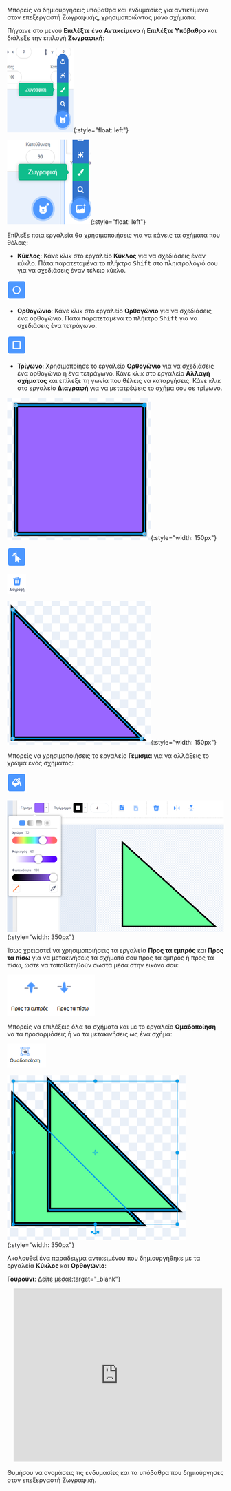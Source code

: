 Μπορείς να δημιουργήσεις υπόβαθρα και ενδυμασίες για αντικείμενα στον επεξεργαστή Ζωγραφικής, χρησιμοποιώντας μόνο σχήματα.

Πήγαινε στο μενού **Επιλέξτε ένα Αντικείμενο** ή **Επιλέξτε Υπόβαθρο** και διάλεξε την επιλογή **Ζωγραφική**:

![Η επιλογή "Ζωγραφική" στο μενού "Επιλέξτε ένα Αντικείμενο".](images/choose-a-sprite.png){:style="float: left"}

![Η επιλογή "Ζωγραφική" στο μενού "Επιλέξτε Υπόβαθρο".](images/choose-a-backdrop.png){:style="float: left"}

Επίλεξε ποια εργαλεία θα χρησιμοποιήσεις για να κάνεις τα σχήματα που θέλεις:

+ **Κύκλος**: Κάνε κλικ στο εργαλείο **Κύκλος** για να σχεδιάσεις έναν κύκλο. Πάτα παρατεταμένα το πλήκτρο <kbd>Shift</kbd> στο πληκτρολόγιό σου για να σχεδιάσεις έναν τέλειο κύκλο.

![Το εργαλείο Κύκλος.](images/circle-tool.png)

+ **Ορθογώνιο**: Κάνε κλικ στο εργαλείο **Ορθογώνιο** για να σχεδιάσεις ένα ορθογώνιο. Πάτα παρατεταμένα το πλήκτρο <kbd>Shift</kbd> για να σχεδιάσεις ένα τετράγωνο.

![Το εργαλείο ορθογώνιο.](images/rectangle-tool.png)

+ **Τρίγωνο**: Χρησιμοποίησε το εργαλείο **Ορθογώνιο** για να σχεδιάσεις ένα ορθογώνιο ή ένα τετράγωνο. Κάνε κλικ στο εργαλείο **Αλλαγή σχήματος** και επίλεξε τη γωνία που θέλεις να καταργήσεις. Κάνε κλικ στο εργαλείο **Διαγραφή** για να μετατρέψεις το σχήμα σου σε τρίγωνο.

![Ένα τετράγωνο σχήμα με επιλεγμένη μία γωνία.](images/square.png){:style="width: 150px"}

![Το εργαλείο Αλλαγή σχήματος.](images/reshape.png)

![Το εργαλείο Διαγραφή.](images/delete.png)

![Ένα τριγωνικό σχήμα.](images/corner.png){:style="width: 150px"}

Μπορείς να χρησιμοποιήσεις το εργαλείο **Γέμισμα** για να αλλάξεις το χρώμα ενός σχήματος:

![Το εργαλείο Γέμισμα.](images/fill-tool.png)

![Ο επιλογέας χρώματος για το εργαλείο Γέμισμα και το νέο χρώμα του σχήματος.](images/changed-colour.png){:style="width: 350px"}

Ίσως χρειαστεί να χρησιμοποιήσεις τα εργαλεία **Προς τα εμπρός** και **Προς τα πίσω** για να μετακινήσεις τα σχήματά σου προς τα εμπρός ή προς τα πίσω, ώστε να τοποθετηθούν σωστά μέσα στην εικόνα σου:

![Τα εργαλεία Προς τα εμπρός και Προς τα πίσω.](images/front-back-tools.png)

Μπορείς να επιλέξεις όλα τα σχήματα και με το εργαλείο **Ομαδοποίηση** να τα προσαρμόσεις ή να τα μετακινήσεις ως ένα σχήμα:

![Το εργαλείο Ομαδοποίηση.](images/group.png)

![Επιλέχθηκαν πολλά σχήματα.](images/selected-shapes.png){:style="width: 350px"}

Ακολουθεί ένα παράδειγμα αντικειμένου που δημιουργήθηκε με τα εργαλεία **Κύκλος** και **Ορθογώνιο**:

**Γουρούνι**: [Δείτε μέσα](https://scratch.mit.edu/projects/495903163/editor){:target="_blank"}
<div class="scratch-preview" style="margin-left: 15px;">
  <iframe allowtransparency="true" width="485" height="402" src="https://scratch.mit.edu/projects/embed/495903163/?autostart=false" frameborder="0"></iframe>
</div>

Θυμήσου να ονομάσεις τις ενδυμασίες και τα υπόβαθρα που δημιούργησες στον επεξεργαστή Ζωγραφική.
